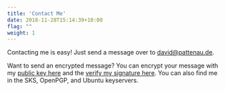 ```yaml
---
title: 'Contact Me'
date: 2018-11-28T15:14:39+10:00
flag: ""
weight: 1
---
```


Contacting me is easy! Just send a message over to [david@pattenau.de](mailto:david@pattenau.de). 

Want to send an encrypted message? You can encrypt your message with my [public key here](/contact/CDC53398FA2CD39F3E65A3E055EDEA8A4D7D700D.asc) and the [verify my signature here](/contact/CDC53398FA2CD39F3E65A3E055EDEA8A4D7D700D.asc.gpg). You can also find me in the SKS, OpenPGP, and Ubuntu keyservers.
